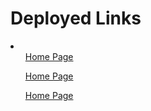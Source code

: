 <h1>Deployed Links</h1>
<li>
  <ul><a href="https://homepage-rohit.netlify.app/">Home Page</a></ul>
  <ul><a href="https://homepage-rohit.netlify.app/">Home Page</a></ul>
  <ul><a href="https://homepage-rohit.netlify.app/">Home Page</a></ul>
</li>
